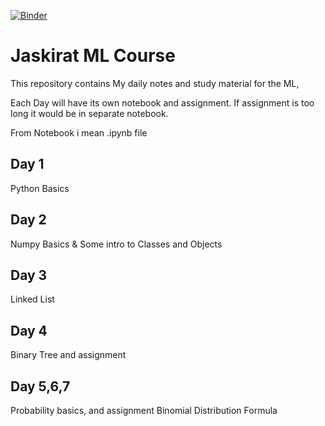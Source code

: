 [![Binder](https://mybinder.org/badge_logo.svg)](https://mybinder.org/v2/gh/dhirajhimani/Jaskerat_ML_Course)

# Jaskirat ML Course
This repository contains My daily notes and study material for the ML,

Each Day will have its own notebook and assignment. If assignment is too long it would be in separate notebook.

From Notebook i mean .ipynb file

## Day 1
Python  Basics

## Day 2
Numpy Basics & Some intro to Classes and Objects

## Day 3
Linked List

## Day 4
Binary Tree and assignment

## Day 5,6,7
Probability basics, and assignment Binomial Distribution Formula
